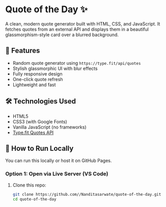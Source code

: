 # Quote of the Day ✨

A clean, modern quote generator built with HTML, CSS, and JavaScript. It fetches quotes from an external API and displays them in a beautiful glassmorphism-style card over a blurred background.

## 🚀 Features

- Random quote generator using `https://type.fit/api/quotes`
- Stylish glassmorphic UI with blur effects
- Fully responsive design
- One-click quote refresh
- Lightweight and fast

## 🛠 Technologies Used

- HTML5
- CSS3 (with Google Fonts)
- Vanilla JavaScript (no frameworks)
- [Type.fit Quotes API](https://type.fit/api/quotes)

## 🧪 How to Run Locally

You can run this locally or host it on GitHub Pages.

### Option 1: Open via Live Server (VS Code)

1. Clone this repo:
   ```bash
   git clone https://github.com//Nanditasarwate/quote-of-the-day.git
   cd quote-of-the-day
